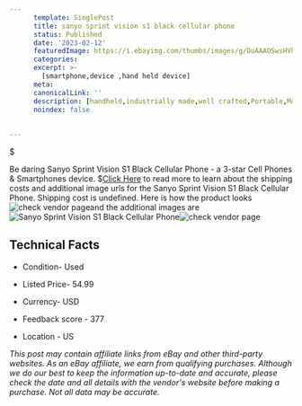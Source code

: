```yaml
---
      template: SinglePost
      title: sanyo sprint vision s1 black cellular phone
      status: Published
      date: '2023-02-12'
      featuredImage: https://i.ebayimg.com/thumbs/images/g/DuAAAOSwsHVhqqd3/s-l225.jpg
      categories: 
      excerpt: >-
        [smartphone,device ,hand held device]
      meta:
      canonicalLink: ''
      description: [handheld,industrially made,well crafted,Portable,Mobile,Compact,Convenient,Lightweight,Maneuverable,Man-portable,Miniature,Carriable,Hand-held,Light,Holdable,Transportable,Mobile device,Pocket-sized,On-the-go,Wireless,Cordless,Compact size,Convenient size, smartphone,device ,hand held device]
      noindex: false
      
        
---
```

$

Be daring Sanyo Sprint Vision S1 Black Cellular Phone - a 3-star Cell Phones & Smartphones device.
$[Click Here](https://www.ebay.com/itm/115125446335?hash=item1ace02e6bf%3Ag%3ADuAAAOSwsHVhqqd3&amdata=enc%3AAQAHAAAA4IylMPaEd3kZvfrJSg43vHwu3RBRwYcte%2Fp0eVSMDQA6QkyDY0fVR2DXuq5UZ4zKy0QwQoTNMWKi%2FsgZEVeKhs6x3W6GGP1YItXqMvYVfgSmhg8YyGaDzzO1HOqewaaasYqvmFa56YI24TEq8CW3OSdC%2Bd4wJiANwEjuiKtyCxQ1P9InUVJWmL%2FIFlmYK7lSN2IQCnSeVkn9%2F5WdXiTmZxB95utfgxufFjdLgTv7qhJTdoqito8AhbapCTpNH7ABrAsDiKpQFjSNIJIHmXKgAD73mPO6WVieCLj%2F7qutlUmU&mkevt=1&mkcid=1&mkrid=711-53200-19255-0&campid=%253CePNCampaignId%253E&customid=%253CreferenceId%253E&toolid=10049) to read more to learn about the shipping costs and additional image urls for the Sanyo Sprint Vision S1 Black Cellular Phone. Shipping cost is undefined. Here is how the product looks ![check vendor page](https://i.ebayimg.com/thumbs/images/g/DuAAAOSwsHVhqqd3/s-l225.jpg)and the additional images are![Sanyo Sprint Vision S1 Black Cellular Phone](https://i.ebayimg.com/images/g/DuAAAOSwsHVhqqd3/s-l1600.jpg)![check vendor page](https://origin-galleryplus.ebayimg.com/ws/web/115125446335_2_0_1/225x225.jpg,https://origin-galleryplus.ebayimg.com/ws/web/115125446335_3_0_1/225x225.jpg,https://origin-galleryplus.ebayimg.com/ws/web/115125446335_4_0_1/225x225.jpg,https://origin-galleryplus.ebayimg.com/ws/web/115125446335_5_0_1/225x225.jpg,https://origin-galleryplus.ebayimg.com/ws/web/115125446335_6_0_1/225x225.jpg,https://origin-galleryplus.ebayimg.com/ws/web/115125446335_7_0_1/225x225.jpg,https://origin-galleryplus.ebayimg.com/ws/web/115125446335_8_0_1/225x225.jpg,https://origin-galleryplus.ebayimg.com/ws/web/115125446335_9_0_1/225x225.jpg,https://origin-galleryplus.ebayimg.com/ws/web/115125446335_10_0_1/225x225.jpg)



 ## Technical Facts 



     
      

 - Condition- Used 


      

 - Listed Price- 54.99 


      

 - Currency- USD 


      

 - Feedback score - 377 


      

 - Location - US 


      
      

 *_This post may contain affiliate links from eBay and other third-party websites. As an eBay affiliate, we earn from qualifying purchases. Although we do our best to keep the information up-to-date and accurate, please check the date and all details with the vendor's website before making a purchase. Not all data may be accurate._*







